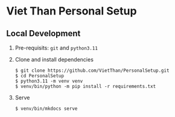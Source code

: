 # Viet Than Personal Setup

## Local Development

1. Pre-requisits: `git` and `python3.11`
2. Clone and install dependencies

    ```console
    $ git clone https://github.com/VietThan/PersonalSetup.git
    $ cd PersonalSetup
    $ python3.11 -m venv venv
    $ venv/bin/python -m pip install -r requirements.txt
    ```

3. Serve

    ```console
    $ venv/bin/mkdocs serve
    ```